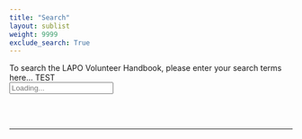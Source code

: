 ```yaml
---
title: "Search"
layout: sublist
weight: 9999
exclude_search: True
---
```


<!-- <script src="https://unpkg.com/lunr/lunr.js"></script> -->
<script src="../js/lunr.js"></script>
<script type="text/javascript">

// define globale variables
var idx, searchInput, searchResults = null
var documents = []

function renderSearchResults(results){

    if (results.length > 0) {

        // show max 10 results
        if (results.length > 9){
            results = results.slice(0,10)
        }

        // reset search results
        searchResults.innerHTML = ''

        // append results
        results.forEach(result => {
        
            // create result item
            var article = document.createElement('article')
            article.innerHTML = `
            <a href="${result.ref}"><h4 class="title">${documents[result.ref].title}</h4></a>
            <p><a href="${result.ref}">${result.ref}</a></p>
            `
            if(documents[result.ref].description != '') {
                article.innerHTML += `
                <p>${documents[result.ref].description}<p>
                `
            }
            article.innerHTML += `<hr/>`
            searchResults.appendChild(article)
        })

    // if results are empty
    } else {
        searchResults.innerHTML = '<p>No results found.</p>'
    }
}

function registerSearchHandler() {

    // register on input event
    searchInput.oninput = function(event) {

        // remove search results if the user empties the search input field
        if (searchInput.value == '') {
            
            searchResults.innerHTML = ''
        } else {
            
            // get input value
            var query = event.target.value

            // run fuzzy search
            var results = idx.search(query + '*')

            // render results
            renderSearchResults(results)
        }
    }

    // set focus on search input and remove loading placeholder
    searchInput.focus()
    searchInput.placeholder = 'Enter search string here...'
}

window.onload = function() {

    // get dom elements
    searchInput = document.getElementById('search-input')
    searchResults = document.getElementById('search-results')

    // request and index documents
    fetch('/index.json', {
        method: 'get'
    }).then(
        res => res.json()
    ).then(
        res => {

            // index document
            idx = lunr(function() {
                this.ref('url')
                this.field('title')
                this.field('content')

                res.forEach(function(doc) {
                    this.add(doc)
                    documents[doc.url] = {
                        'title': doc.title,
                        'content': doc.content,
                        'description': doc.description
                    }
                }, this)
            })

            // data is loaded, next register handler
            registerSearchHandler()
        }
    ).catch(
        err => {
            searchResults.innerHTML = `<p>${err}</p>`
        }
    )
}
</script>

To search the LAPO Volunteer Handbook, please enter your search terms here...
TEST  
<input class="search-input" id="search-input" type="text" placeholder="Loading..." name="search">

<br/>

<br/>

<hr/>

<section id="search-results" class="search"></section>
